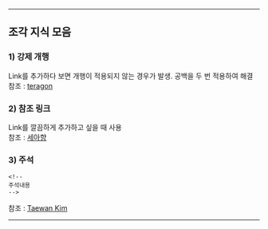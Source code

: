 
---
## 조각 지식 모음

### 1) 강제 개행

Link를 추가하다 보면 개행이 적용되지 않는 경우가 발생.
공백을 두 번 적용하여 해결  
참조 : [teragon][1]  
  
### 2) 참조 링크

Link를 깔끔하게 추가하고 싶을 때 사용  
참조 : [세아향][2]  

### 3) 주석

```
<!--
주석내용
-->
```
참조 : [Taewan Kim][3]  

---
<!--
# 참조 링크
-->
[1]:https://teragoon.wordpress.com/2012/04/04/github%EC%97%90%EC%84%9C-readmemd-%EC%9E%91%EC%84%B1%ED%95%98%EA%B8%B0markdown-%EB%AC%B8%EB%B2%95/ "teragon"
[2]:http://thebetterday.tistory.com/entry/Markdown-Syntax "세아향"
[3]:http://taewan.kim/blog/2016/04/04/markdown/ "Taewan Kim"

